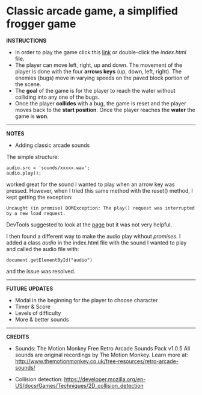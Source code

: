 Classic arcade game, a simplified frogger game
===============================


**INSTRUCTIONS**

- In order to play the game click this [link](https://dimikara.github.io/Arcade-Game/) or double-click the *ìndex.html* file.
- The player can move left, right, up and down. The movement of the player is done with the four **arrows keys** (up, down, left, right). The enemies (bugs) move in varying speeds on the paved block portion of the scene. 
- The **goal** of the game is for the player to reach the water without colliding into any one of the bugs. 
- Once the player **collides** with a bug, the game is reset and the player moves back to the **start position**. Once the player reaches the **water** the game is **won**.

___

**NOTES**

* Adding classic arcade sounds

The simple structure:

    audio.src = 'sounds/xxxxx.wav'; 
    audio.play();

worked great for the sound I wanted to play when an arrow key was pressed.
However, when I tried this same method with the reset() method, I kept getting the exception:

    Uncaught (in promise) DOMException: The play() request was interrupted by a new load request.

DevTools suggested to look at the [page](https://developers.google.com/web/updates/2017/06/play-request-was-interrupted) but it was not very helpful. 

I then found a different way to make the audio play without *promises*. I added a class *audio* in the index.html file with the sound I wanted to play and called the audio file with: 

    document.getElementById("audio")

and the issue was resolved.
___

**FUTURE UPDATES**

- Modal in the beginning for the player to choose character
- Timer & Score
- Levels of difficulty
- More & better sounds
___

**CREDITS**

- Sounds:
The Motion Monkey Free Retro Arcade Sounds Pack v1.0.5
All sounds are original recordings by The Motion Monkey.
Learn more at: http://www.themotionmonkey.co.uk/free-resources/retro-arcade-sounds/

- Collision detection:
https://developer.mozilla.org/en-US/docs/Games/Techniques/2D_collision_detection
